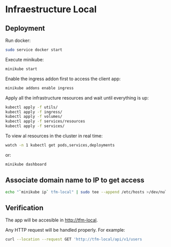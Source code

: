 # Infraestructure Local

## Deployment

Run docker:

```sh
sudo service docker start
```

Execute minikube:

```sh
minikube start
```

Enable the ingress addon first to access the client app:

```sh
minikube addons enable ingress
```

Apply all the infrastructure resources and wait until everything is up:

```sh
kubectl apply -f utils/
kubectl apply -f ingress/
kubectl apply -f volumes/
kubectl apply -f services/resources
kubectl apply -f services/
```

To view al resources in the cluster in real time:

```sh
watch -n 1 kubectl get pods,services,deployments
```

or:

```sh
minikube dashboard
```

## Associate domain name to IP to get access

```sh
echo "`minikube ip` tfm-local" | sudo tee --append /etc/hosts >/dev/null
```

## Verification

The app will be accesible in [http://tfm-local](http://tfm-local).

Any HTTP request will be handled properly. For example:

```sh
curl --location --request GET 'http://tfm-local/api/v1/users
```
